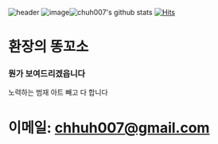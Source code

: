 ![header](https://capsule-render.vercel.app/api?type=Waving&color=0000FF&height=200&section=header&text=welcome&fontSize=50&animation=fadeIn&fontColor=DDDDDD)
![image](https://github.com/chuh007/chuh007/assets/157554679/b89445f0-4128-4d1b-95f5-b85082faa998)![chuh007's github stats](https://github-readme-stats.vercel.app/api?username=seonghoo1217&show_icons=true)
[![Hits](https://hits.seeyoufarm.com/api/count/incr/badge.svg?url=https%3A%2F%2Fgithub.com%2Fchuh007&count_bg=%2379C83D&title_bg=%23555555&icon=&icon_color=%23F07C7C&title=hits&edge_flat=false)](https://hits.seeyoufarm.com)
# 환장의 똥꼬소
### 뭔가 보여드리겠읍니다
노력하는 범재 아트 빼고 다 합니다
# 이메일: chhuh007@gmail.com
<!--
**chuh007/chuh007** is a ✨ _special_ ✨ repository because its `README.md` (this file) appears on your GitHub profile.

Here are some ideas to get you started:

- 🔭 I’m currently working on ...
- 🌱 I’m currently learning ...
- 👯 I’m looking to collaborate on ...
- 🤔 I’m looking for help with ...
- 💬 Ask me about ...
- 📫 How to reach me: ...
- 😄 Pronouns: ...
- ⚡ Fun fact: ...
-->
